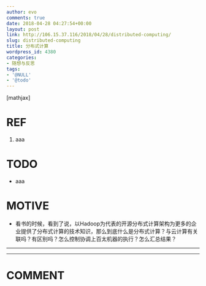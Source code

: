 ```yaml
---
author: evo
comments: true
date: 2018-04-28 04:27:54+00:00
layout: post
link: http://106.15.37.116/2018/04/28/distributed-computing/
slug: distributed-computing
title: 分布式计算
wordpress_id: 4380
categories:
- 随想与反思
tags:
- '@NULL'
- '@todo'
---
```


<!-- more -->

[mathjax]


# REF





 	
  1. aaa




# TODO





 	
  * aaa




# MOTIVE





 	
  * 看书的时候，看到了说，以Hadoop为代表的开源分布式计算架构为更多的企业提供了分布式计算的技术知识，那么到底什么是分布式计算？与云计算有关联吗？有区别吗？怎么控制协调上百太机器的执行？怎么汇总结果？





* * *



























* * *





# COMMENT



